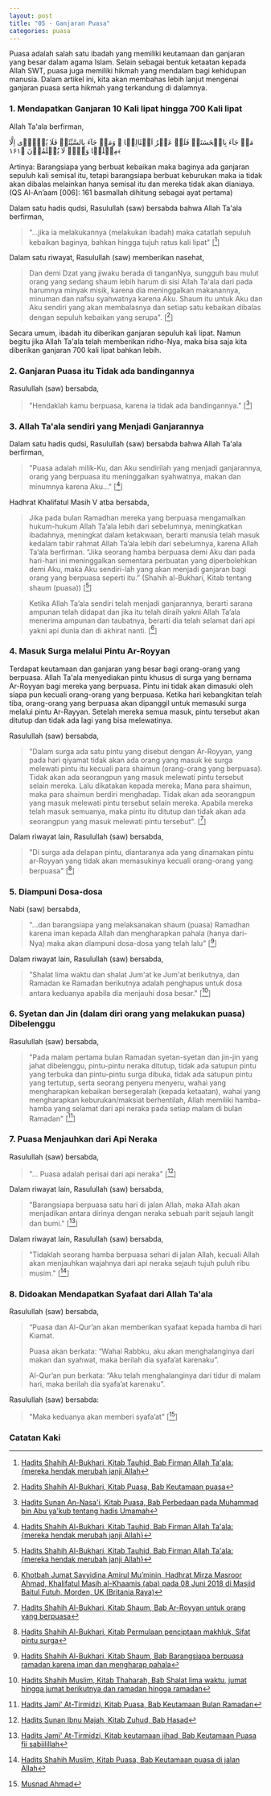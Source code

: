 ```yaml
---
layout: post
title: "05 - Ganjaran Puasa"
categories: puasa
---
```


Puasa adalah salah satu ibadah yang memiliki keutamaan dan ganjaran yang besar dalam agama Islam. Selain sebagai bentuk ketaatan kepada Allah SWT, puasa juga memiliki hikmah yang mendalam bagi kehidupan manusia. Dalam artikel ini, kita akan membahas lebih lanjut mengenai ganjaran puasa serta hikmah yang terkandung di dalamnya.

### 1. Mendapatkan Ganjaran 10 Kali lipat hingga 700 Kali lipat

Allah Ta'ala berfirman, 

<p class="quran2">
مَنۡ جَآءَ بِالۡحَسَنَۃِ فَلَہٗ عَشۡرُ اَمۡثَالِہَا ۚ وَمَنۡ جَآءَ بِالسَّیِّئَۃِ فَلَا یُجۡزٰۤی اِلَّا مِثۡلَہَا وَہُمۡ لَا یُظۡلَمُوۡنَ ﴿۱۶۱﴾
</p>

Artinya: Barangsiapa yang berbuat kebaikan maka baginya ada ganjaran sepuluh kali semisal itu, tetapi barangsiapa berbuat keburukan maka ia tidak akan dibalas melainkan hanya semisal itu dan mereka tidak akan dianiaya. (QS Al-An’aam [006]: 161 basmallah dihitung sebagai ayat pertama) 

Dalam satu hadis qudsi, Rasulullah (saw) bersabda bahwa Allah Ta'ala berfirman, 

> "...jika ia melakukannya (melakukan ibadah) maka catatlah sepuluh kebaikan baginya, bahkan hingga tujuh ratus kali lipat" [[^ddcffed2-5e7c-4906-817d-6795995ec114]]

[^ddcffed2-5e7c-4906-817d-6795995ec114]: [Hadits Shahih Al-Bukhari, Kitab Tauhid, Bab Firman Allah Ta'ala: {mereka hendak merubah janji Allah](/referensi/ddcffed2-5e7c-4906-817d-6795995ec114.html)

Dalam satu riwayat, Rasulullah (saw) memberikan nasehat,

> Dan demi Dzat yang jiwaku berada di tanganNya, sungguh bau mulut orang yang sedang shaum lebih harum di sisi Allah Ta'ala dari pada harumnya minyak misik, karena dia meninggalkan makanannya, minuman dan nafsu syahwatnya karena Aku. Shaum itu untuk Aku dan Aku sendiri yang akan membalasnya dan setiap satu kebaikan dibalas dengan sepuluh kebaikan yang serupa". [[^d319c298-6082-4bfa-a4cc-fcf93860b832]]

[^d319c298-6082-4bfa-a4cc-fcf93860b832]: [Hadits Shahih Al-Bukhari, Kitab Puasa, Bab Keutamaan puasa](/referensi/d319c298-6082-4bfa-a4cc-fcf93860b832.html)

Secara umum, ibadah itu diberikan ganjaran sepuluh kali lipat. Namun begitu jika Allah Ta'ala telah memberikan ridho-Nya, maka bisa saja kita diberikan ganjaran 700 kali lipat bahkan lebih.

### 2. Ganjaran Puasa itu Tidak ada bandingannya

Rasulullah (saw) bersabda, 

> "Hendaklah kamu berpuasa, karena ia tidak ada bandingannya." [[^d1fe27a5-3f89-4cf0-9c92-f8a364545884]]

[^d1fe27a5-3f89-4cf0-9c92-f8a364545884]: [Hadits Sunan An-Nasa'i, Kitab Puasa, Bab Perbedaan pada Muhammad bin Abu ya'kub tentang hadis Umamah](/referensi/d1fe27a5-3f89-4cf0-9c92-f8a364545884.html)

### 3. Allah Ta'ala sendiri yang Menjadi Ganjarannya

Dalam satu hadis qudsi, Rasulullah (saw) bersabda bahwa Allah Ta'ala berfirman, 

> "Puasa adalah milik-Ku, dan Aku sendirilah yang menjadi ganjarannya, orang yang berpuasa itu meninggalkan syahwatnya, makan dan minumnya karena Aku..." [[^34fcb1cc-99ed-439c-a4e6-08a2697904d6]]

[^34fcb1cc-99ed-439c-a4e6-08a2697904d6]: [Hadits Shahih Al-Bukhari, Kitab Tauhid, Bab Firman Allah Ta'ala: {mereka hendak merubah janji Allah}](/referensi/34fcb1cc-99ed-439c-a4e6-08a2697904d6.html)

Hadhrat Khalifatul Masih V atba bersabda,

> Jika pada bulan Ramadhan mereka yang berpuasa mengamalkan hukum-hukum Allah Ta’ala lebih dari sebelumnya, meningkatkan ibadahnya, meningkat dalam ketakwaan, berarti manusia telah masuk kedalam tabir rahmat Allah Ta’ala lebih dari sebelumnya, karena Allah Ta’ala berfirman. “Jika seorang hamba berpuasa demi Aku dan pada hari-hari ini meninggalkan sementara perbuatan yang diperbolehkan demi Aku, maka Aku sendiri-lah yang akan menjadi ganjaran bagi orang yang berpuasa seperti itu.” (Shahih al-Bukhari, Kitab tentang shaum (puasa)) [[^34fcb1cc-99ed-439c-a4e6-08a2697904d6]]

> Ketika Allah Ta’ala sendiri telah menjadi ganjarannya, berarti sarana  ampunan telah didapat dan jika itu telah diraih yakni Allah Ta’ala menerima ampunan dan taubatnya, berarti dia telah selamat dari api yakni api dunia dan di akhirat nanti. [[^FST20180629]]

[^FST20180629]: [Khotbah Jumat Sayyidina Amirul Mu’minin, Hadhrat Mirza Masroor Ahmad, Khalifatul Masih al-Khaamis (aba) pada 08 Juni 2018 di Masjid Baitul Futuh, Morden, UK (Britania Raya)](https://www.alislam.org/archives/sermons/summary/FST20180629-ID.pdf)

### 4. Masuk Surga melalui Pintu Ar-Royyan

Terdapat keutamaan dan ganjaran yang besar bagi orang-orang yang berpuasa. Allah Ta'ala menyediakan pintu khusus di surga yang bernama Ar-Royyan bagi mereka yang berpuasa. Pintu ini tidak akan dimasuki oleh siapa pun kecuali orang-orang yang berpuasa. Ketika hari kebangkitan telah tiba, orang-orang yang berpuasa akan dipanggil untuk memasuki surga melalui pintu Ar-Rayyan. Setelah mereka semua masuk, pintu tersebut akan ditutup dan tidak ada lagi yang bisa melewatinya. 

Rasulullah (saw) bersabda, 

> "Dalam surga ada satu pintu yang disebut dengan Ar-Royyan, yang pada hari qiyamat tidak akan ada orang yang masuk ke surga melewati pintu itu kecuali para shaimun (orang-orang yang berpuasa). Tidak akan ada seorangpun yang masuk melewati pintu tersebut selain mereka. Lalu dikatakan kepada mereka; Mana para shaimun, maka para shaimun berdiri menghadap. Tidak akan ada seorangpun yang masuk melewati pintu tersebut selain mereka. Apabila mereka telah masuk semuanya, maka pintu itu ditutup dan tidak akan ada seorangpun yang masuk melewati pintu tersebut". [[^c070b865-aa85-41bf-9c80-19f6ced3e161]]

[^c070b865-aa85-41bf-9c80-19f6ced3e161]: [Hadits Shahih Al-Bukhari, Kitab Shaum, Bab Ar-Royyan untuk orang yang berpuasa](/referensi/c070b865-aa85-41bf-9c80-19f6ced3e161.html)

Dalam riwayat lain, Rasulullah (saw) bersabda, 

> "Di surga ada delapan pintu, diantaranya ada yang dinamakan pintu ar-Royyan yang tidak akan memasukinya kecuali orang-orang yang berpuasa" [[^7ffa9800-9a85-43f0-b338-e8ec172c8b50]]

[^7ffa9800-9a85-43f0-b338-e8ec172c8b50]: [Hadits Shahih Al-Bukhari, Kitab Permulaan penciptaan makhluk, Sifat pintu surga](/referensi/7ffa9800-9a85-43f0-b338-e8ec172c8b50.html)

### 5. Diampuni Dosa-dosa

Nabi (saw) bersabda, 

> "...dan barangsiapa yang melaksanakan shaum (puasa) Ramadhan karena iman kepada Allah dan mengharapkan pahala (hanya dari-Nya) maka akan diampuni dosa-dosa yang telah lalu" [[^ed96a157-778a-4577-bb3e-9efeabd3fd2d]]

[^ed96a157-778a-4577-bb3e-9efeabd3fd2d]: [Hadits Shahih Al-Bukhari, Kitab Shaum, Bab Barangsiapa berpuasa ramadan karena iman dan mengharap pahala](/referensi/ed96a157-778a-4577-bb3e-9efeabd3fd2d.html)

Dalam riwayat lain, Rasulullah (saw) bersabda, 

> "Shalat lima waktu dan shalat Jum'at ke Jum'at berikutnya, dan Ramadan ke Ramadan berikutnya adalah penghapus untuk dosa antara keduanya apabila dia menjauhi dosa besar." [[^edc5b2df-6275-4625-b880-bc3fe207fa72]]

[^edc5b2df-6275-4625-b880-bc3fe207fa72]: [Hadits Shahih Muslim, Kitab Thaharah, Bab Shalat lima waktu, jumat hingga jumat berikutnya dan ramadan hingga ramadan](/referensi/edc5b2df-6275-4625-b880-bc3fe207fa72.html)

### 6. Syetan dan Jin (dalam diri orang yang melakukan puasa) Dibelenggu

Rasulullah (saw) bersabda, 

> "Pada malam pertama bulan Ramadan syetan-syetan dan jin-jin yang jahat dibelenggu, pintu-pintu neraka ditutup, tidak ada satupun pintu yang terbuka dan pintu-pintu surga dibuka, tidak ada satupun pintu yang tertutup, serta seorang penyeru menyeru, wahai yang mengharapkan kebaikan bersegeralah (kepada ketaatan), wahai yang mengharapkan keburukan/maksiat berhentilah, Allah memiliki hamba-hamba yang selamat dari api neraka pada setiap malam di bulan Ramadan" [[^7ee341bd-b2b8-4130-bbbc-de723c5ab2c2]]

[^7ee341bd-b2b8-4130-bbbc-de723c5ab2c2]: [Hadits Jami' At-Tirmidzi, Kitab Puasa, Bab Keutamaan Bulan Ramadan](/referensi/7ee341bd-b2b8-4130-bbbc-de723c5ab2c2.html)

### 7. Puasa Menjauhkan dari Api Neraka

Rasulullah (saw) bersabda, 

>"... Puasa adalah perisai dari api neraka" [[^2fe495de-5a37-48d8-af16-fc98e753b1ce]]

[^2fe495de-5a37-48d8-af16-fc98e753b1ce]: [Hadits Sunan Ibnu Majah, Kitab Zuhud, Bab Hasad](/referensi/2fe495de-5a37-48d8-af16-fc98e753b1ce.html)

Dalam riwayat lain, Rasulullah (saw) bersabda, 

>"Barangsiapa berpuasa satu hari di jalan Allah, maka Allah akan menjadikan antara dirinya dengan neraka sebuah parit sejauh langit dan bumi." [[^8bde17b2-5072-47c3-b7d9-9c2813e9264d]]

[^8bde17b2-5072-47c3-b7d9-9c2813e9264d]: [Hadits Jami' At-Tirmidzi, Kitab keutamaan jihad, Bab Keutamaan Puasa fii sabiilillah](/referensi/8bde17b2-5072-47c3-b7d9-9c2813e9264d.html)

Dalam riwayat lain, Rasulullah (saw) bersabda, 

> "Tidaklah seorang hamba berpuasa sehari di jalan Allah, kecuali Allah akan menjauhkan wajahnya dari api neraka sejauh tujuh puluh ribu musim." [[^53a7b8db-5545-459d-9aa7-e9246567f5c2]]

[^53a7b8db-5545-459d-9aa7-e9246567f5c2]: [Hadits Shahih Muslim, Kitab Puasa, Bab Keutamaan puasa di jalan Allah](/referensi/53a7b8db-5545-459d-9aa7-e9246567f5c2.html)

### 8. Didoakan Mendapatkan Syafaat dari Allah Ta'ala

Rasulullah (saw) bersabda,

> “Puasa dan Al-Qur’an akan memberikan syafaat kepada hamba di hari Kiamat. 
> 
> Puasa akan berkata: “Wahai Rabbku, aku akan menghalanginya dari makan dan syahwat, maka berilah dia syafa’at karenaku”. 
> 
> Al-Qur’an pun berkata: “Aku telah menghalanginya dari tidur di malam hari, maka berilah dia syafa’at karenaku”. 

Rasulullah (saw) bersabda: 

> "Maka keduanya akan memberi syafa’at” [[^2ff7a2d0-5240-4059-8530-d3b8d606cfb1]]

[^2ff7a2d0-5240-4059-8530-d3b8d606cfb1]: [Musnad Ahmad](/referensi/2ff7a2d0-5240-4059-8530-d3b8d606cfb1.html)

### Catatan Kaki